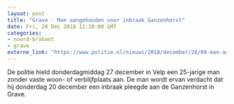 ```yaml
---
layout: post
title: "Grave - Man aangehouden voor inbraak Ganzenhorst"
date: Fri, 28 Dec 2018 11:28:00 GMT
categories: 
- noord-brabant 
- grave 
externe_link: "https://www.politie.nl/nieuws/2018/december/28/09-man-aangehouden-voor-inbraak-ganzenhorst.html"
---
```


De politie hield donderdagmiddag 27 december in Velp een 25-jarige man zonder vaste woon- of verblijfplaats aan. De man wordt ervan verdacht dat hij donderdag 20 december een inbraak pleegde aan de Ganzenhorst in Grave.
